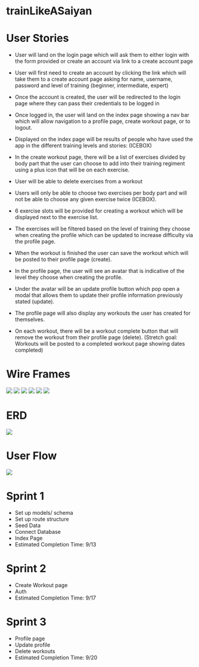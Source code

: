 # trainLikeASaiyan

# User Stories

- User will land on the login page which will ask them to either login with the form provided or create an account via link to a create account page
- User will first need to create an account by clicking the link which will take them to a create account page asking for name, username, password and level of training (beginner, intermediate, expert)
- Once the account is created, the user will be redirected to the login page where they can pass their credentials to be logged in
- Once logged in, the user will land on the index page showing a nav bar which will allow navigation to a profile page, create workout page, or to logout.
- Displayed on the index page will be results of people who have used the app in the different training levels and stories: (ICEBOX)

- In the create workout page, there will be a list of exercises divided by body part that the user can choose to add into their training regiment using a plus icon that will be on each exercise. 
- User will be able to delete exercises from a workout
- Users will only be able to choose two exercises per body part and will not be able to choose any given exercise twice (ICEBOX). 
- 6 exercise slots will be provided for creating a workout which will be displayed next to the exercise list. 

- The exercises will be filtered based on the level of training they choose when creating the profile which can be updated to increase difficulty via the profile page.
- When the workout is finished the user can save the workout which will be posted to their profile page (create).

- In the profile page, the user will see an avatar that is indicative of the level they choose when creating the profile. 
- Under the avatar will be an update profile button which pop open a modal that allows them to update their profile information previously stated (update). 
- The profile page will also display any workouts the user has created for themselves. 
- On each workout, there will be a workout complete button that will remove the workout from their profile page (delete). (Stretch goal: Workouts will be posted to a completed workout page showing dates completed)


# Wire Frames
<img src="https://github.com/TevennLewis/trainLikeASaiyan/blob/main/Screen%20Shot%202021-09-10%20at%2011.45.53%20AM.png?raw=true"/>
<img src="https://github.com/TevennLewis/trainLikeASaiyan/blob/main/Screen%20Shot%202021-09-10%20at%2011.47.32%20AM.png?raw=true"/>
<img src="https://github.com/TevennLewis/trainLikeASaiyan/blob/main/Screen%20Shot%202021-09-10%20at%2011.47.50%20AM.png?raw=true"/>
<img src="https://github.com/TevennLewis/trainLikeASaiyan/blob/main/Screen%20Shot%202021-09-10%20at%2011.48.06%20AM.png?raw=true"/>
<img src="https://github.com/TevennLewis/trainLikeASaiyan/blob/main/Screen%20Shot%202021-09-10%20at%2011.48.25%20AM.png?raw=true"/>
<img src="https://github.com/TevennLewis/trainLikeASaiyan/blob/main/Screen%20Shot%202021-09-10%20at%2011.49.01%20AM.png?raw=true"/>

# ERD
<img src='https://github.com/TevennLewis/trainLikeASaiyan/blob/main/Screen%20Shot%202021-09-10%20at%2011.55.52%20AM.png?raw=true'/>

# User Flow
<img src='https://github.com/TevennLewis/trainLikeASaiyan/blob/main/Screen%20Shot%202021-09-10%20at%2011.55.28%20AM.png?raw=true'/>


# Sprint 1
- Set up models/ schema
- Set up route structure 
- Seed Data 
- Connect Database  
- Index Page 
- Estimated Completion Time: 9/13

# Sprint 2
- Create Workout page
- Auth
- Estimated Completion Time: 9/17



# Sprint 3
- Profile page
- Update profile
- Delete workouts
- Estimated Completion Time: 9/20

